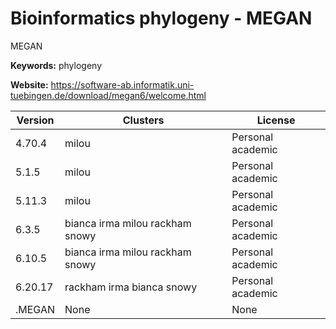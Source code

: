 # Bioinformatics phylogeny - MEGAN

MEGAN

**Keywords:** phylogeny

**Website:** <https://software-ab.informatik.uni-tuebingen.de/download/megan6/welcome.html>

| Version | Clusters | License |
| ------- | -------- | ------- |
| 4.70.4 | milou | Personal academic |
| 5.1.5 | milou | Personal academic |
| 5.11.3 | milou | Personal academic |
| 6.3.5 | bianca irma milou rackham snowy | Personal academic |
| 6.10.5 | bianca irma milou rackham snowy | Personal academic |
| 6.20.17 | rackham irma bianca snowy | Personal academic |
| .MEGAN | None | None |

